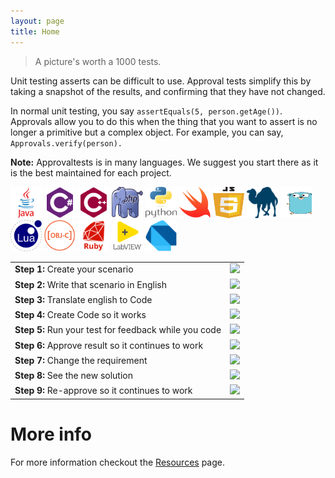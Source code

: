 ```yaml
---
layout: page
title: Home
---
```




> A picture's worth a 1000 tests.

Unit testing asserts can be difficult to use. Approval tests simplify this by taking a snapshot of the results, and confirming that they have not changed.

In normal unit testing, you say `assertEquals(5, person.getAge())`. Approvals allow you to do this when the thing that you want to assert is no longer a primitive but a complex object. For example, you can say, `Approvals.verify(person).`

 
**Note:** Approvaltests is in many languages. We suggest you start there as it is the best maintained for each project.

[<img src="images/languages/java.svg" width="50" height="50">](https://github.com/approvals/approvaltests.java) 
[<img src="images/languages/csharp.svg" width="50" height="50">](https://github.com/approvals/approvaltests.net) 
[<img src="images/languages/cpp.svg" width="50" height="50">](https://github.com/approvals/approvaltests.cpp)
[<img src="images/languages/php.svg" width="50" height="50">](https://github.com/approvals/approvaltests.php)
[<img src="images/languages/python.svg"  width="50" height="50">](https://github.com/approvals/approvaltests.Python)
[<img src="images/languages/swift.svg"  width="50" height="50">](https://github.com/approvals/approvaltests.Swift)
[<img src="images/languages/javascript.svg"  width="50" height="50">](https://github.com/approvals/Approvals.NodeJS)
[<img src="images/languages/perl.svg"  width="50" height="50">](https://github.com/approvals/approvaltests.perl)
[<img src="images/languages/golang.svg"  width="50" height="50">](https://github.com/approvals/go-approval-tests)
[<img src="images/languages/lua.svg"  width="50" height="50">](https://github.com/approvals/ApprovalTests.lua)
[<img src="images/languages/objective-c.svg"  width="50" height="50">](https://github.com/approvals/ApprovalTests.Objective-C)
[<img src="images/languages/ruby.svg"  width="50" height="50">](https://github.com/approvals/approvaltests.ruby)
[<img src="images/languages/labview.svg"  width="50" height="50">](https://github.com/approvals/ApprovalTests.LabVIEW)
[<img src="images/languages/dart.svg"  width="50" height="50">](https://github.com/approvals/ApprovalTests.Dart)
                  
 

|   |   |
| :------------ | :---------------: |
| **Step 1:** Create your scenario | ![](https://lh3.googleusercontent.com/-YnReahw8t10/Tc4fT4pBO3I/AAAAAAAAAdw/wmuV2aYHVDE/s288/approval_test_01_whiteboard.png)       |
| **Step 2:** Write that scenario in English | ![](https://lh6.googleusercontent.com/-qbpq8-H7iSk/Tc4glvulw-I/AAAAAAAAAd0/HCQ_bcY6j60/s288/approval_test_02_english.png)  |
| **Step 3:** Translate english to Code | ![](https://lh3.googleusercontent.com/-_2Z0GU6rOS4/T6Wo2qEbGNI/AAAAAAAAAkQ/VT5yRZBKPgQ/s800/approval_test_03_translate.png) |
| **Step 4:** Create Code so it works | ![](https://lh3.googleusercontent.com/-udxQHJw1s-s/Tc4h7siq1NI/AAAAAAAAAd8/BEq9SJ1n_uA/s288/approval_test_04_create.png) |
|**Step 5:** Run your test for feedback while you code | ![](https://lh6.googleusercontent.com/-jI-IyC21_Wo/Tc4kejbp-VI/AAAAAAAAAeE/FsponLUTN4I/s288/approval_test_05_feedback.png)  |
| **Step 6:** Approve result so it continues to work | ![](https://lh3.googleusercontent.com/-3zr61ngUV_0/Tc4jjVgHpNI/AAAAAAAAAeA/jSBv-YTSMXk/s288/approval_test_05_approve.png) |
| **Step 7:** Change the requirement | ![](https://lh6.googleusercontent.com/-G5qp01Qz1T4/Tc4lfNhDjgI/AAAAAAAAAeI/pfVI12_JR90/s288/approval_test_07_change.png) |
| **Step 8:** See the new solution | ![](https://lh4.googleusercontent.com/_s2oZS5jFv1g/Tc4mwITB3MI/AAAAAAAAAeM/3aEgyuLosso/s400/approval_test_08_granularity.png)  |
| **Step 9:** Re-approve so it continues to work | ![](https://lh4.googleusercontent.com/-C9aGPYRCxSo/Tc4nuX-kJ2I/AAAAAAAAAeQ/V-SJ9AEWvMs/s288/approval_test_09_reapprove.png) |

# More info

For more information checkout the [Resources](resources) page.
